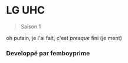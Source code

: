 # LG UHC
> Saison 1

oh putain, je l'ai fait, c'est *presque* fini (je ment)

### Developpé par femboyprime
